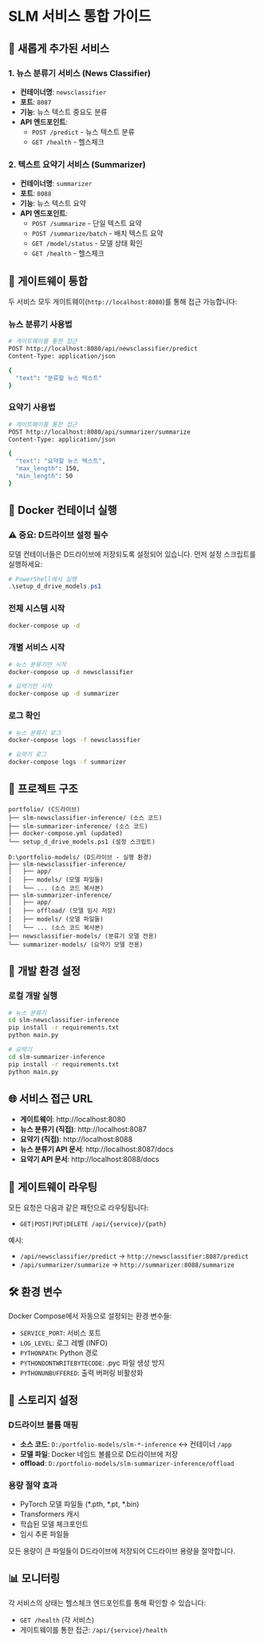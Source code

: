 # SLM 서비스 통합 가이드

## 🚀 새롭게 추가된 서비스

### 1. 뉴스 분류기 서비스 (News Classifier)
- **컨테이너명**: `newsclassifier`
- **포트**: `8087`
- **기능**: 뉴스 텍스트 중요도 분류
- **API 엔드포인트**: 
  - `POST /predict` - 뉴스 텍스트 분류
  - `GET /health` - 헬스체크

### 2. 텍스트 요약기 서비스 (Summarizer)
- **컨테이너명**: `summarizer`
- **포트**: `8088`
- **기능**: 뉴스 텍스트 요약
- **API 엔드포인트**:
  - `POST /summarize` - 단일 텍스트 요약
  - `POST /summarize/batch` - 배치 텍스트 요약
  - `GET /model/status` - 모델 상태 확인
  - `GET /health` - 헬스체크

## 🔌 게이트웨이 통합

두 서비스 모두 게이트웨이(`http://localhost:8080`)를 통해 접근 가능합니다:

### 뉴스 분류기 사용법
```bash
# 게이트웨이를 통한 접근
POST http://localhost:8080/api/newsclassifier/predict
Content-Type: application/json

{
  "text": "분류할 뉴스 텍스트"
}
```

### 요약기 사용법
```bash
# 게이트웨이를 통한 접근
POST http://localhost:8080/api/summarizer/summarize
Content-Type: application/json

{
  "text": "요약할 뉴스 텍스트",
  "max_length": 150,
  "min_length": 50
}
```

## 🐳 Docker 컨테이너 실행

### ⚠️ 중요: D드라이브 설정 필수
모델 컨테이너들은 D드라이브에 저장되도록 설정되어 있습니다. 먼저 설정 스크립트를 실행하세요:

```powershell
# PowerShell에서 실행
.\setup_d_drive_models.ps1
```

### 전체 시스템 시작
```bash
docker-compose up -d
```

### 개별 서비스 시작
```bash
# 뉴스 분류기만 시작
docker-compose up -d newsclassifier

# 요약기만 시작
docker-compose up -d summarizer
```

### 로그 확인
```bash
# 뉴스 분류기 로그
docker-compose logs -f newsclassifier

# 요약기 로그
docker-compose logs -f summarizer
```

## 📁 프로젝트 구조

```
portfolio/ (C드라이브)
├── slm-newsclassifier-inference/ (소스 코드)
├── slm-summarizer-inference/ (소스 코드)
├── docker-compose.yml (updated)
└── setup_d_drive_models.ps1 (설정 스크립트)

D:\portfolio-models/ (D드라이브 - 실행 환경)
├── slm-newsclassifier-inference/
│   ├── app/
│   ├── models/ (모델 파일들)
│   └── ... (소스 코드 복사본)
├── slm-summarizer-inference/
│   ├── app/
│   ├── offload/ (모델 임시 저장)
│   ├── models/ (모델 파일들)
│   └── ... (소스 코드 복사본)
├── newsclassifier-models/ (분류기 모델 전용)
└── summarizer-models/ (요약기 모델 전용)
```

## 🔧 개발 환경 설정

### 로컬 개발 실행
```bash
# 뉴스 분류기
cd slm-newsclassifier-inference
pip install -r requirements.txt
python main.py

# 요약기
cd slm-summarizer-inference
pip install -r requirements.txt
python main.py
```

## 🌐 서비스 접근 URL

- **게이트웨이**: http://localhost:8080
- **뉴스 분류기 (직접)**: http://localhost:8087
- **요약기 (직접)**: http://localhost:8088
- **뉴스 분류기 API 문서**: http://localhost:8087/docs
- **요약기 API 문서**: http://localhost:8088/docs

## 🔄 게이트웨이 라우팅

모든 요청은 다음과 같은 패턴으로 라우팅됩니다:
- `GET|POST|PUT|DELETE /api/{service}/{path}`

예시:
- `/api/newsclassifier/predict` → `http://newsclassifier:8087/predict`
- `/api/summarizer/summarize` → `http://summarizer:8088/summarize`

## 🛠️ 환경 변수

Docker Compose에서 자동으로 설정되는 환경 변수들:
- `SERVICE_PORT`: 서비스 포트
- `LOG_LEVEL`: 로그 레벨 (INFO)
- `PYTHONPATH`: Python 경로
- `PYTHONDONTWRITEBYTECODE`: .pyc 파일 생성 방지
- `PYTHONUNBUFFERED`: 출력 버퍼링 비활성화

## 💾 스토리지 설정

### D드라이브 볼륨 매핑
- **소스 코드**: `D:/portfolio-models/slm-*-inference` ↔ 컨테이너 `/app`
- **모델 파일**: Docker 네임드 볼륨으로 D드라이브에 저장
- **offload**: `D:/portfolio-models/slm-summarizer-inference/offload`

### 용량 절약 효과
- PyTorch 모델 파일들 (*.pth, *.pt, *.bin)
- Transformers 캐시
- 학습된 모델 체크포인트
- 임시 추론 파일들

모든 용량이 큰 파일들이 D드라이브에 저장되어 C드라이브 용량을 절약합니다.

## 📊 모니터링

각 서비스의 상태는 헬스체크 엔드포인트를 통해 확인할 수 있습니다:
- `GET /health` (각 서비스)
- 게이트웨이를 통한 접근: `/api/{service}/health` 